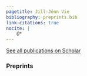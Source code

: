 ```yaml
---
pagetitle: Jill-Jênn Vie
bibliography: preprints.bib
link-citations: true
nocite: |
    @*
---
```

[See all publications on Scholar](https://scholar.google.com/citations?hl=en&user=7oCGHIMAAAAJ)

### Preprints
